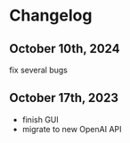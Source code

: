 # Changelog

## October 10th, 2024

fix several bugs

## October 17th, 2023

- finish GUI
- migrate to new OpenAI API
